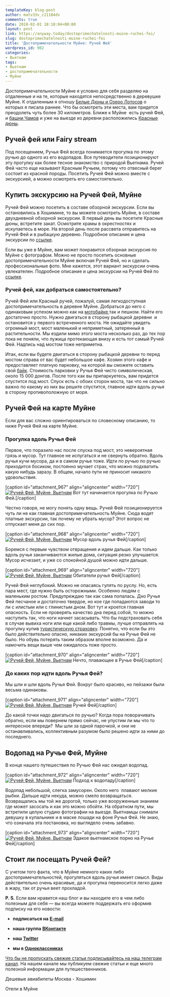 ```yaml
---
templateKey: blog-post
author: matv33v_c21184dv
comments: true
date: 2018-02-01 18:10:04+00:00
layout: post
link: https://anyway.today/dostoprimechatelnosti-muine-ruchei-fei/
slug: dostoprimechatelnosti-muine-ruchei-fei
title: 'Достопримечательности Муйне: Ручей Фей'
wordpress_id: 902
categories:
- Вьетнам
tags:
- Вьетнам
- достопримечательности
- Муйне
---
```


Достопримечательности Муйне я условно для себя разделяю на отдаленные и на те, которые находятся непосредственно в деревушке Муйне. К отдаленным я отношу [Белые Дюны и Озеро Лотосов](http://anyway.today/dostoprimechatelnosti-v-muine-belie-duni-i-ozero-lotosov/) о которых я писала раннее. Что бы осмотреть эти места, вам придется преодолеть чуть более 30 километров. Ближе к Муйне  есть ручей Фей, и [башни Чамов](https://anyway.today/dostoprimechatelnosti-muine-bashni-chamov/) и уже на выезде из деревни расположились [Красные дюны](https://anyway.today/dostoprimechatelnosti-v-muine-krasnie-duni/).




<!-- more -->





## Ручей фей или Fairy stream




Под посещением, Ручья Фей всегда понимается прогулка по этому ручью до одного из его водопадов. Все путеводители позиционируют эту прогулку как более тесное знакомство с природой Вьетнама. Ручей Фей часто еще называют Красным Ручьем, потому что отвесный берег состоит из красной породы. Посетить Ручей Фей можно вместе с экскурсией, а можно осмотреть его самостоятельно.





## Купить экскурсию на Ручей Фей, Муйне




Ручей Фей можно посетить в составе обзорной экскурсии. Если вы остановились в Хошимине, то вы можете осмотреть Муйне, в составе двухдневной обзорной экскурсии. В первый день вы посетите Красные дюны, встретите закат. Осмотрите храмы в окрестностях и  искупаетесь в море. На второй день после рассвета отправитесь на Ручей Фей и в рыбацкую деревню. Подробное описание и цена экскурсии по [ссылке](https://c50.travelpayouts.com/click?shmarker=14510.feirySpring&promo_id=1397&source_type=customlink&type=click&custom_url=https%3A%2F%2Fvivaster.com%2Fvietnam%2Fmui-ne%2Foffer-mui-ne-beach-excursion-sunrise-over-the-red-sand-dune-30613%2F).




Если вы уже в Муйне, вам может понравится обзорная экскурсия по Муйне с фотографом. Можно не просто посетить основные достопримечательности Муйне включая Ручей Фей, но и сделать профессиональные фото. Мне кажется, этот вариант экскурсии очень увлекателен. Подробное описание и цена экскурсии на Ручей Фей по [ссылке](https://c11.travelpayouts.com/click?shmarker=14510.feirySpring&promo_id=652&source_type=customlink&type=click&custom_url=https%3A%2F%2Fexperience.tripster.ru%2Fexperience%2F11491%2F).





### Ручей фей, как добраться самостоятельно?




Ручей Фей или Красный ручей, пожалуй, самая легкодоступная достопримечательность в деревне Муйне. Добраться до него с одинаковым успехом можно как на [мотобайке ](http://anyway.today/arenda-motobaika-vo-vietname/)так и пешком. Найти его достаточно просто. Нужно двигаться в сторону рыбацкой деревни  и остановится у первого встреченного моста. Не ожидайте увидеть огромный мост, мост маленький и неприметный, затерянный в растительности. Мы ездили мимо этого моста несколько раз, до тех пор пока не поняли, что лужица протекающая внизу и есть тот самый Ручей Фей. Надпись над мостом тоже неприметна.




Итак, если вы будете двигаться в сторону рыбацкой деревни то перед мостом справа от вас будет небольшое кафе. Хозяин этого кафе и предоставляет платную парковку, на которой вы сможете оставить свой [байк](https://anyway.today/arenda-motobaika-vo-vietname/). Стоимость парковки у Ручья Фей чисто символическая, около 15 000 донгов. После того как вы припаркуетесь, вам придется спустится под мост. Спуск есть с обоих сторон моста, так что не сильно важно по какому из них вы решите спустится, главное идти вдоль ручья в сторону противоположную от моря.





## Ручей Фей на карте Муйне


Если для вас сложно ориентироваться по словесному описанию, то ниже Ручей Фей на карте Муйне.
﻿


### Прогулка вдоль Ручья Фей




Первое, что поразило нас после спуска под мост, это невероятная грязь и мусор. Тут главное не испугаться и не свернуть обратно. Вдоль ручья кучи мусора, да и в самом ручье тоже. Идти по ручью по ручью приходится босиком, постоянно мучает страх, что можно подхватить какую нибудь заразу. В общем, начало пути не приносит никакого удовольствия.




[caption id="attachment_967" align="aligncenter" width="720"][![Ручей Фей, Муйне, Вьетнам](http://anyway.today/wp-content/uploads/2015/04/2014-10-22_Vietnam_0270.jpg)](http://anyway.today/wp-content/uploads/2015/04/2014-10-22_Vietnam_0270.jpg) Вот тут начинается прогулка по Ручью Фей.[/caption]


Честно говоря, не могу понять одну вещь. Ручей Фей позиционируется чуть ли не как главная достопримечательность Муйне. Сюда водят платные экскурсии, так почему не убрать мусор? Этот вопрос не отпускает меня до сих пор.




[caption id="attachment_968" align="aligncenter" width="720"][![Ручей Фей, Муйне, Вьетнам](http://anyway.today/wp-content/uploads/2015/04/2014-10-22_Vietnam_0271.jpg)](http://anyway.today/wp-content/uploads/2015/04/2014-10-22_Vietnam_0271.jpg) Мусор вдоль ручья Фей[/caption]


Боремся с первым чувством отвращения и идем дальше. Как только вдоль ручья заканчиваются жилые дома, ситуация резко улучшается. Мусор исчезает, и уже со спокойной душой можно идти дальше.




[caption id="attachment_969" align="aligncenter" width="720"][![Ручей Фей, Муйне, Вьетнам](http://anyway.today/wp-content/uploads/2015/04/2014-10-22_Vietnam_0275.jpg)](http://anyway.today/wp-content/uploads/2015/04/2014-10-22_Vietnam_0275.jpg) Обитатели ручья Фей[/caption]


Ручей Фей неглубокий. Можно не опасаясь гулять по руслу. Но, есть пара мест, где нужно быть осторожными. Особенно людям с маленьким ростом. Предупреждаю так как сама попалась. Дно Ручья Фей песчаное и достаточно твердое, но кое где попадаются заводи то ли с илистым или с глинистым дном. Вот тут и кроется главная опасность. Если не проверять качество дна перед собой, то можно наступить так, что ноги начнет засасывать. Что бы подстраховать себя в случае вывиха ноги или еще какой либо травмы, лучше отправлять на прогулку купив [туристическую страховку](https://anyway.today/zachem-nujna-turisticheskaya-medizinskay-strahovka/). Понятно, что если бы это было действительно опасно, никаких экскурсий бы на Ручье Фей не было. Но обувь потерять таким образом вполне возможно. Да и намочить вещи выше чем ожидалось тоже просто.




[caption id="attachment_970" align="aligncenter" width="720"][![Ручей Фей, Муйне, Вьетнам](http://anyway.today/wp-content/uploads/2015/04/2014-10-22_Vietnam_0289.jpg)](http://anyway.today/wp-content/uploads/2015/04/2014-10-22_Vietnam_0289.jpg) Нечто, плавающее в Ручье Фей[/caption]


### До каких пор идти вдоль Ручья Фей?




Мы шли и шли вдоль Ручья Фей. Вокруг было красиво, но пейзажи были весьма одинаковы.




[caption id="attachment_971" align="aligncenter" width="720"][![Ручей Фей, Муйне, Вьетнам](http://anyway.today/wp-content/uploads/2015/04/2014-10-22_Vietnam_0290.jpg)](http://anyway.today/wp-content/uploads/2015/04/2014-10-22_Vietnam_0290.jpg) Ручей Фей[/caption]


До какой точки надо двигаться по ручью? Когда пора поворачивать обратно, если мы повернем прямо сейчас, не упустим ли мы что то интересное впереди?  Мы шли за одной парочкой, и они не останавливались, коллективным разумом было решено идти за ними до последнего.





## Водопад на Ручье Фей, Муйне




В конце нашего путешествия по Ручью Фей нас ожидал водопад.




[caption id="attachment_972" align="aligncenter" width="720"][![Ручей Фей, Муйне, Вьетнам](http://anyway.today/wp-content/uploads/2015/04/2014-10-22_Vietnam_0297.jpg)](http://anyway.today/wp-content/uploads/2015/04/2014-10-22_Vietnam_0297.jpg) Подход к водопаду[/caption]


Водопад небольшой, слегка замусорен. Около него  плавают мелкие рыбки. Дальше идти некуда, можно смело возвращаться. Возвращались мы той же дорогой, только уже вооруженные знанием где может засосать и как это можно обойти. На обратном пути, мы встретили целую студию фотографии на выезде. Вьетнамцы снимали девушку в купальнике и в маске лошади на фоне Ручья Фей. Не знаю, что означала эта постановка, но выглядело очень забавно.




[caption id="attachment_973" align="aligncenter" width="720"][![Ручей Фей, Муйне, Вьетнам](http://anyway.today/wp-content/uploads/2015/04/2014-10-22_Vietnam_0299.jpg)](http://anyway.today/wp-content/uploads/2015/04/2014-10-22_Vietnam_0299.jpg) Эдакое вьетнамское порно на Ручье Фей[/caption]


## Стоит ли посещать Ручей Фей?




С учетом того факта, что в Муйне немного каких либо достопримечательностей, прогуляться вдоль ручья имеет смысл. Виды действительно очень красивые, да и прогулка переносится легко даже в жару, так от ручья веет прохладой.


**P. S.** Если вам нравится наш блог и вы находите его в чем либо полезным для себя — вы всегда можете поддержать его оформив подписку на его новости:



 	
  * **подписаться на** [**E-mail**](https://feedburner.google.com/fb/a/mailverify?uri=Anywaytoday&amp;loc=en_US)

 	
  * **наша группа** [**ВКонтакте**](http://vk.com/public90452188)

 	
  * **наш [Twitter](https://twitter.com/TodayAnyway)**

 	
  * **мы в [Одноклассниках](http://ok.ru/group/54402107244544)**




[Что бы не пропускать свежие статьи подписывайтесь на наш телеграм канал](https://t.me/anyway_today). На нашем канале мы публикуем свежие статьи и еще много полезной информации для путешественников.


Дешевые авиабилеты Москва - Хошимин


Отели в Муйне


